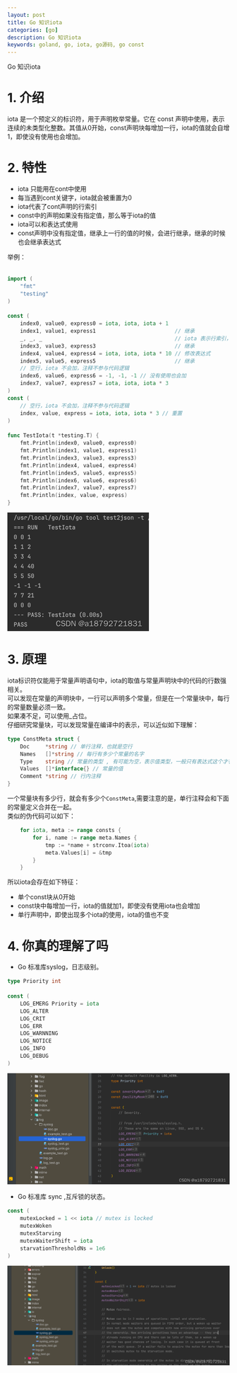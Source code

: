 ```yaml
---
layout: post
title: Go 知识iota
categories: [go]
description: Go 知识iota
keywords: goland, go, iota, go源码, go const
---
```


Go 知识iota

# 1. 介绍
iota 是一个预定义的标识符，用于声明枚举常量。它在 const 声明中使用，表示连续的未类型化整数。其值从0开始，const声明块每增加一行，iota的值就会自增1，即使没有使用也会增加。
# 2. 特性
- iota 只能用在cont中使用
- 每当遇到cont关键字，iota就会被重置为0
- iota代表了cont声明的行索引
- const中的声明如果没有指定值，那么等于iota的值
- iota可以和表达式使用
- const声明中没有指定值，继承上一行的值的时候，会进行继承，继承的时候也会继承表达式

举例：
```Go

import (
	"fmt"
	"testing"
)

const (
	index0, value0, express0 = iota, iota, iota + 1
	index1, value1, express1                         // 继承
	_, _, _                                          // iota 表示行索引，这里什么也不赋值，只是增加行索引
	index3, value3, express3                         // 继承
	index4, value4, express4 = iota, iota, iota * 10 // 修改表达式
	index5, value5, express5                         // 继承
	// 空行，iota 不会加，注释不参与代码逻辑
	index6, value6, express6 = -1, -1, -1 // 没有使用也会加
	index7, value7, express7 = iota, iota, iota * 3
)
const (
	// 空行，iota 不会加，注释不参与代码逻辑
	index, value, express = iota, iota, iota * 3 // 重置
)

func TestIota(t *testing.T) {
	fmt.Println(index0, value0, express0)
	fmt.Println(index1, value1, express1)
	fmt.Println(index3, value3, express3)
	fmt.Println(index4, value4, express4)
	fmt.Println(index5, value5, express5)
	fmt.Println(index6, value6, express6)
	fmt.Println(index7, value7, express7)
	fmt.Println(index, value, express)
}

```
![img.png](/images/posts/2024-01-20-Go%20知识iota/img.png)

# 3. 原理
iota标识符仅能用于常量声明语句中，iota的取值与常量声明块中的代码的行数强相关。  
可以发现在常量的声明块中，一行可以声明多个常量，但是在一个常量块中，每行的常量数量必须一致。  
如果凑不足，可以使用_占位。  
仔细研究常量块，可以发现常量在编译中的表示，可以近似如下理解：
```Go
type ConstMeta struct {
	Doc     *string // 单行注释，也就是空行
	Names   []*string // 每行有多少个常量的名字
	Type    string // 常量的类型 , 有可能为空，表示值类型，一般只有表达式这个才有效
	Values  []*interface{} // 常量的值
	Comment *string // 行内注释
}
```
一个常量块有多少行，就会有多少个`ConstMeta`,需要注意的是，单行注释会和下面的常量定义合并在一起。  
类似的伪代码可以如下：
```Go
	for iota, meta := range consts {
		for i, name := range meta.Names {
			tmp := *name + strconv.Itoa(iota)
			meta.Values[i] = &tmp
		}
	}
```
所以iota会存在如下特征：
- 单个const块从0开始
- const块中每增加一行，iota的值就加1，即使没有使用iota也会增加
- 单行声明中，即使出现多个iota的使用，iota的值也不变

# 4. 你真的理解了吗
- Go 标准库syslog，日志级别。
```Go
type Priority int

const (
	LOG_EMERG Priority = iota
	LOG_ALTER
	LOG_CRIT
	LOG_ERR
	LOG_WARNNING
	LOG_NOTICE
	LOG_INFO
	LOG_DEBUG
)
```
![img_1.png](/images/posts/2024-01-20-Go%20知识iota/img_1.png)

- Go 标准库 sync ,互斥锁的状态。
```Go
const (
	mutexLocked = 1 << iota // mutex is locked
	mutexWoken
	mutexStarving
	mutexWaiterShift = iota
	starvationThresholdNs = 1e6
) 
```
![img_2.png](/images/posts/2024-01-20-Go%20知识iota/img_2.png)

